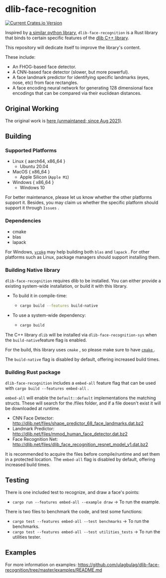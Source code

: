 # dlib-face-recognition

[![Current Crates.io Version](https://img.shields.io/crates/v/dlib-face-recognition.svg)](https://crates.io/crates/dlib-face-recognition)

Inspired by [a similar python library](https://github.com/ageitgey/face_recognition), 
`dlib-face-recognition` is a Rust library that binds to certain specific features of the [dlib C++ library](https://github.com/davisking/dlib).

This repository will dedicate itself to improve the library's content.

These include:

* An FHOG-based face detector.
* A CNN-based face detector (slower, but more powerful).
* A face landmark predictor for identifying specific landmarks (eyes, nose, etc) from face rectangles.
* A face encoding neural network for generating 128 dimensional face encodings that can be compared via their euclidean distances.

## Original Working

The original work is [here (unmaintaned; since Aug 2021)](https://github.com/expenses/face_recognition).

## Building

### Supported Platforms

* Linux { aarch64, x86_64 }
    - Ubuntu 20.04
* MacOS { x86_64 }
    - Apple Silicon (`Apple M1`)
* Windows { x86_64 }
    - Windows 10

For better maintenance, please let us know whether the other platforms support it.
Besides, you may claim us whether the specific platform should support it through `Issues` .

### Dependencies

* cmake
* blas
* lapack

For Windows, [`vcpkg`](https://vcpkg.io/en/getting-started.html) may help building both `blas` and `lapack` .
For other platforms such as Linux, package managers should support installing them.

### Building Native library

`dlib-face-recognition` requires dlib to be installed. You can either provide a existing system-wide installation, or build it with this library.

* To build it in compile-time:
  - ```sh
    cargo build --features build-native
    ```
* To use a system-wide dependency:
  - ```sh
    cargo build
    ```

The C++ library `dlib` will be installed via `dlib-face-recognition-sys` when the `build-native`feature flag is enabled.

For the build, this library uses `cmake` , so please make sure to have [ `cmake` ](https://cmake.org/install/) .

The `build-native` flag is disabled by default, offering increased build times.

### Building Rust package

`dlib-face-recognition` includes a `embed-all` feature flag that can be used with `cargo build --features embed-all` .

`embed-all` will enable the `Default::default` implementations the matching structs. These will search for the /files folder, and if a file doesn't exist it will be downloaded at runtime.

* CNN Face Detector: http://dlib.net/files/shape_predictor_68_face_landmarks.dat.bz2  
* Landmark Predictor: http://dlib.net/files/mmod_human_face_detector.dat.bz2
* Face Recognition Net: http://dlib.net/files/dlib_face_recognition_resnet_model_v1.dat.bz2

It is recommended to acquire the files before compile/runtime and set them in a protected location.
The `embed-all` flag is disabled by default, offering increased build times.

## Testing

There is one included test to recognize, and draw a face's points:

* `cargo run --features embed-all --example draw` -> To run the example.

There is two files to benchmark the code, and test some functions:

* `cargo test --features embed-all --test benchmarks` -> To run the benchmarks.
* `cargo test --features embed-all --test utilities_tests` -> To run the utilities tester.

## Examples

For more information on examples: https://github.com/ulagbulag/dlib-face-recognition/tree/master/examples/README.md

